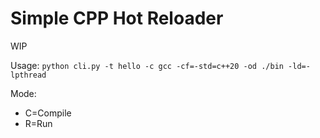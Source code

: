 # Simple CPP Hot Reloader

WIP

Usage: `python cli.py -t hello -c gcc -cf=-std=c++20 -od ./bin -ld=-lpthread`

Mode: 
* C=Compile
* R=Run